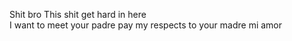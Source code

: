 Shit bro This shit get hard in here<br>
I want to meet your padre pay my respects to your madre mi amor